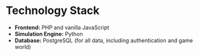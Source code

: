 # Technology Stack

*   **Frontend:** PHP and vanilla JavaScript
*   **Simulation Engine:** Python
*   **Database:** PostgreSQL (for all data, including authentication and game world)
